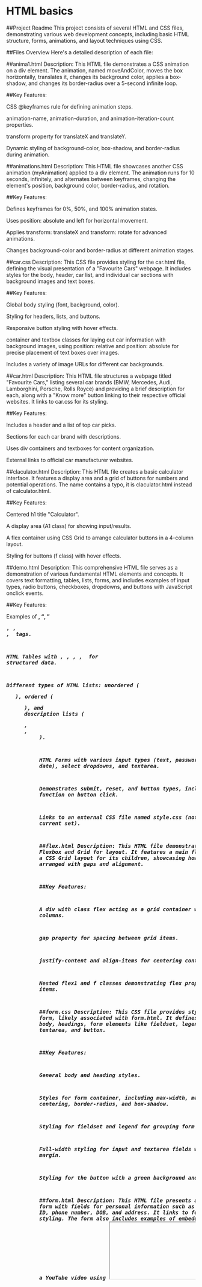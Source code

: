 # HTML basics

##Project Readme
This project consists of several HTML and CSS files, demonstrating various web development concepts, including basic HTML structure, forms, animations, and layout techniques using CSS.

##Files Overview
Here's a detailed description of each file:

##anima1.html
Description: This HTML file demonstrates a CSS animation on a div element. The animation, named moveAndColor, moves the box horizontally, translates it, changes its background color, applies a box-shadow, and changes its border-radius over a 5-second infinite loop.

##Key Features:

CSS @keyframes rule for defining animation steps.

animation-name, animation-duration, and animation-iteration-count properties.

transform property for translateX and translateY.

Dynamic styling of background-color, box-shadow, and border-radius during animation.

##animations.html
Description: This HTML file showcases another CSS animation (myAnimation) applied to a div element. The animation runs for 10 seconds, infinitely, and alternates between keyframes, changing the element's position, background color, border-radius, and rotation.

##Key Features:

Defines keyframes for 0%, 50%, and 100% animation states.

Uses position: absolute and left for horizontal movement.

Applies transform: translateX and transform: rotate for advanced animations.

Changes background-color and border-radius at different animation stages.

##car.css
Description: This CSS file provides styling for the car.html file, defining the visual presentation of a "Favourite Cars" webpage. It includes styles for the body, header, car list, and individual car sections with background images and text boxes.

##Key Features:

Global body styling (font, background, color).

Styling for headers, lists, and buttons.

Responsive button styling with hover effects.

container and textbox classes for laying out car information with background images, using position: relative and position: absolute for precise placement of text boxes over images.

Includes a variety of image URLs for different car backgrounds.

##car.html
Description: This HTML file structures a webpage titled "Favourite Cars," listing several car brands (BMW, Mercedes, Audi, Lamborghini, Porsche, Rolls Royce) and providing a brief description for each, along with a "Know more" button linking to their respective official websites. It links to car.css for its styling.

##Key Features:

Includes a header and a list of top car picks.

Sections for each car brand with descriptions.

Uses div containers and textboxes for content organization.

External links to official car manufacturer websites.

##claculator.html
Description: This HTML file creates a basic calculator interface. It features a display area and a grid of buttons for numbers and potential operations. The name contains a typo, it is claculator.html instead of calculator.html.

##Key Features:

Centered h1 title "Calculator".

A display area (A1 class) for showing input/results.

A flex container using CSS Grid to arrange calculator buttons in a 4-column layout.

Styling for buttons (f class) with hover effects.

##demo.html
Description: This comprehensive HTML file serves as a demonstration of various fundamental HTML elements and concepts. It covers text formatting, tables, lists, forms, and includes examples of input types, radio buttons, checkboxes, dropdowns, and buttons with JavaScript onclick events.

##Key Features:

Examples of <b>, <q>, <pre>, <abbr>, <address>, <kbd> tags.

HTML Tables with <caption>, <thead>, <tbody>, <tr>, <td> for structured data.

Different types of HTML lists: unordered (<ul>), ordered (<ol>), and description lists (<dl>, <dt>, <dd>).

HTML Forms with various input types (text, password, radio, checkbox, date), select dropdowns, and textarea.

Demonstrates submit, reset, and button types, including an alert function on button click.

Links to an external CSS file named style.css (not provided in the current set).

##flex.html
Description: This HTML file demonstrates the use of CSS Flexbox and Grid for layout. It features a main flex container that uses a CSS Grid layout for its children, showcasing how elements can be arranged with gaps and alignment.

##Key Features:

A div with class flex acting as a grid container with 4 auto-sized columns.

gap property for spacing between grid items.

justify-content and align-items for centering content.

Nested flex1 and f classes demonstrating flex properties within grid items.

##form.css
Description: This CSS file provides styling for an HTML form, likely associated with form.html. It defines the appearance of the body, headings, form elements like fieldset, legend, label, input, textarea, and button.

##Key Features:

General body and heading styles.

Styles for form container, including max-width, margin: auto for centering, border-radius, and box-shadow.

Styling for fieldset and legend for grouping form elements.

Full-width styling for input and textarea fields with padding and margin.

Styling for the button with a green background and white text.

##form.html
Description: This HTML file presents a user detail entry form with fields for personal information such as name, password, email ID, phone number, DOB, and address. It links to form.css for its visual styling. The form also includes examples of embedding a local video and a YouTube video using <iframe>.

##Key Features:

A form structured with a fieldset and legend for "personal information".

Various input types: text, password, number, date.

A textarea for the address.

A submit button.

Demonstrates embedding a local video (abc.mp4/Screen Recording 2025-06-20 105038.mp4) and a YouTube video.

##header&footer.html
Description: This HTML file demonstrates a webpage with a sticky header and a sticky footer. The main content section provides information about Hyderabad.

##Key Features:

A header with a navigation menu, styled to be position: sticky at the top of the viewport.

A footer also styled to be position: sticky.

A main content area with padding and a minimum height to avoid overlap.

Includes a brief informational text about Hyderabad.

##Technologies Used
HTML5

CSS3

##How to Use
To view these files, simply open any of the .html files in a web browser. Ensure that the corresponding .css files (e.g., car.css for car.html, form.css for form.html) are in the same directory as their respective HTML files for the styling to be applied correctly.

For form.html, the local video file (abc.mp4/Screen Recording 2025-06-20 105038.mp4) needs to be present at the specified path for it to play.

